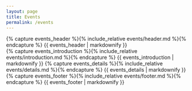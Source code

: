```yaml
---
layout: page
title: Events
permalink: /events
---
```


<!-- Slider Start -->
<section id="global-header">
  <div class="container">
      <div class="row">
          <div class="col-md-12">
              <div class="block">
                {% capture events_header %}{% include_relative events/header.md %}{% endcapture %}
                {{ events_header | markdownify }}
              </div>
          </div>
      </div>
  </div>
</section>
<!-- Portfolio Start -->
<section id="portfolio-work">
  <div class="container">
    <div class="row">
      <div class="col-md-12">
        <div class="block">
          {% capture events_introduction %}{% include_relative events/introduction.md %}{% endcapture %}
          {{ events_introduction | markdownify }}
          {% capture events_details %}{% include_relative events/details.md %}{% endcapture %}
          {{ events_details | markdownify }}
        </div>
      </div>
    </div>
  </div>
</section>
<!-- Call to action Start -->
<section id="call-to-action">
  <div class="container">
    <div class="row">
      <div class="col-md-12">
        <div class="block">
          {% capture events_footer %}{% include_relative events/footer.md %}{% endcapture %}
          {{ events_footer | markdownify }}
        </div>
      </div>
    </div>
  </div>
</section>
